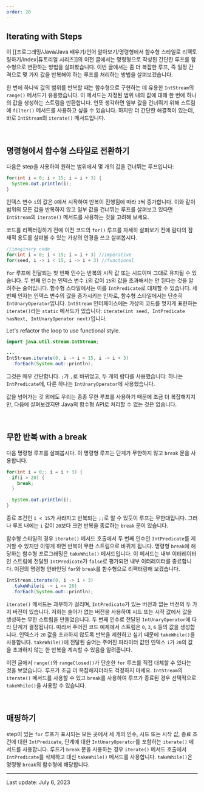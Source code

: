 ```yaml
---
order: 20
---
```

## Iterating with Steps

이 [[프로그래밍/Java/Java 배우기/언어 알아보기/명령형에서 함수형 스타일로 리팩토링하기/index|튜토리얼 시리즈]]의 이전 글에서는 명령형으로 작성된 간단한 루프를 함수형으로 변환하는 방법을 살펴봤습니다. 이번 글에서는 좀 더 복잡한 루프, 즉 일정 간격으로 몇 가지 값을 반복해야 하는 루프를 처리하는 방법을 살펴보겠습니다.

한 번에 하나씩 값의 범위를 반복할 때는 함수형으로 구현하는 데 유용한 `IntStream`의 `range()` 메서드가 유용했습니다. 이 메서드는 지정된 범위 내의 값에 대해 한 번에 하나의 값을 생성하는 스트림을 반환합니다. 언뜻 생각하면 일부 값을 건너뛰기 위해 스트림에 `filter()` 메서드를 사용하고 싶을 수 있습니다. 하지만 더 간단한 해결책이 있는데, 바로 `IntStream`의 `iterate()` 메서드입니다.

 

## 명령형에서 함수형 스타일로 전환하기

다음은 step을 사용하여 원하는 범위에서 몇 개의 값을 건너뛰는 루프입니다:

```java
for(int i = 0; i < 15; i = i + 3) {
  System.out.println(i);
}
```

인덱스 변수 `i`의 값은 `0`에서 시작하여 반복이 진행됨에 따라 `3`씩 증가합니다. 이와 같이 범위의 모든 값을 반복하지 않고 일부 값을 건너뛰는 루프를 살펴보고 있다면 `IntStream`의 `iterate()` 메서드를 사용하는 것을 고려해 보세요.

코드를 리팩터링하기 전에 이전 코드의 `for()` 루프를 자세히 살펴보기 전에 람다의 잠재적 용도를 살펴볼 수 있는 가상의 안경을 쓰고 살펴봅시다.

```java
//imaginary code
for(int i = 0; i < 15; i = i + 3) //imperative
for(seed, i -> i < 15, i -> i + 3) //functional
```

`for` 루프에 전달되는 첫 번째 인수는 반복의 시작 값 또는 시드이며 그대로 유지될 수 있습니다. 두 번째 인수는 인덱스 변수 `i`의 값이 `15`의 값을 초과해서는 안 된다는 것을 알려주는 술어입니다. 함수형 스타일에서는 이를 `IntPredicate`로 대체할 수 있습니다. 세 번째 인자는 인덱스 변수의 값을 증가시키는 인자로, 함수형 스타일에서는 단순히 `IntUnaryOperator`입니다. `IntStream` 인터페이스에는 가상의 코드를 멋지게 표현하는 `iterate()`라는 `static` 메서드가 있습니다: `iterate(int seed, IntPredicate hasNext, IntUnaryOperator next)`입니다.

Let's refactor the loop to use functional style.

```java
import java.util.stream.IntStream;

...
IntStream.iterate(0, i -> i < 15, i -> i + 3)
  .forEach(System.out::println);
```

그것은 매우 간단합니다. `;`가 `,`로 바뀌었고, 두 개의 람다를 사용했습니다: 하나는 `IntPredicate`에, 다른 하나는 `IntUnaryOperator`에 사용했습니다.

값을 넘어가는 것 외에도 우리는 종종 무한 루프를 사용하기 때문에 조금 더 복잡해지지만, 다음에 살펴보겠지만 Java의 함수형 API로 처리할 수 없는 것은 없습니다.

 

## 무한 반복 with a break

다음 명령형 루프를 살펴봅시다. 이 명령형 루프는 단계가 무한하지 않고 `break` 문을 사용합니다.

```java
for(int i = 0;; i = i + 3) {
  if(i > 20) {
    break;
  }

  System.out.println(i);
}
```

종료 조건인 `i < 15`가 사라지고 반복되는 `;;`로 알 수 있듯이 루프는 무한대입니다. 그러나 루프 내에는 `i` 값이 `20`보다 크면 반복을 종료하는 `break` 문이 있습니다.

함수형 스타일의 경우 `iterate()` 메서드 호출에서 두 번째 인수인 `IntPredicate`를 제거할 수 있지만 이렇게 하면 반복이 무한 스트림으로 바뀌게 됩니다. 명령형 `break`에 해당하는 함수형 프로그래밍은 `takeWhile()` 메서드입니다. 이 메서드는 내부 이터레이터인 스트림에 전달된 `IntPredicate`가 `false`로 평가되면 내부 이터레이터를 종료합니다. 이전의 명령형 언바인딩 `for`와 `break`를 함수형으로 리팩터링해 보겠습니다.

```java
IntStream.iterate(0, i -> i + 3)
  .takeWhile(i -> i <= 20)
  .forEach(System.out::println);
```

`iterate()` 메서드는 과부하가 걸리며, `IntPredicate`가 있는 버전과 없는 버전의 두 가지 버전이 있습니다. 저희는 술어가 없는 버전을 사용하여 시드 또는 시작 값에서 값을 생성하는 무한 스트림을 만들었습니다. 두 번째 인수로 전달된 `IntUnaryOperator`에 따라 단계가 결정됩니다. 따라서 주어진 코드 예제에서 스트림은 `0`, `3`, `6` 등의 값을 생성합니다. 인덱스가 `20` 값을 초과하지 않도록 반복을 제한하고 싶기 때문에 `takeWhile()`을 사용합니다. `takeWhile()`에 전달된 술어는 주어진 파라미터 값인 인덱스 `i`가 `20`의 값을 초과하지 않는 한 반복을 계속할 수 있음을 알려줍니다.

이전 글에서 `range()`와 `rangeClosed()`가 단순한 `for` 루프를 직접 대체할 수 있다는 것을 보았습니다. 루프가 조금 더 복잡해지더라도 걱정하지 마세요. `IntStream`의 `iterate()` 메서드를 사용할 수 있고 `break`를 사용하여 루프가 종료된 경우 선택적으로 `takeWhile()`을 사용할 수 있습니다.

 

## 매핑하기

step이 있는 `for` 루프가 표시되는 모든 곳에서 세 개의 인수, 시드 또는 시작 값, 종료 조건에 대한 `IntPredicate`, 단계에 대한 `IntUnaryOperator`를 포함하는 `iterate()` 메서드를 사용합니다. 루프가 `break` 문을 사용하는 경우 `iterate()` 메서드 호출에서 `IntPredicate`를 삭제하고 대신 `takeWhile()` 메서드를 사용합니다. `takeWhile()`은 명령형 `break`의 함수형에 해당합니다.

---
Last update: July 6, 2023